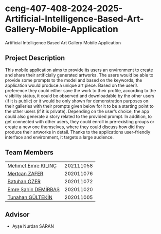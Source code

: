 # ceng-407-408-2024-2025-Artificial-Intelligence-Based-Art-Gallery-Mobile-Application
Artificial Intelligence Based Art Gallery Mobile Application

## Project Description

This mobile application aims to provide its users an environment to create and share their artificially generated artworks. The users would be able
to provide some prompts to the model and based on the keywords, the application would produce a unique art piece. Based on the user’s
preference they could either save the work to their profile, according to the visibility status, it could be observed and downloadable by the other
users (if it is public) or it would be only shown for demonstration purposes on their galleries with their prompts given below for it to be a starting
point to the other users (if it is private). Depending on the user’s choice, the app could also generate a story related to the provided prompt. In
addition, to get connected with other users, they could enroll in pre-existing groups or create a new one themselves, where they could discuss how
did they produce their artworks in detail. Thanks to the applications user-friendly interface and environment, it targets a large audience.

## Team Members

|                        |                       |
|-------------------------------|-----------------------------|
[Mehmet Emre KILINÇ](https://github.com/MhmtEmrKlnc)         |202111058            |
[Mertcan ZAFER](https://github.com/mertcanzafer)         |202011076            |
[Batuhan ÖZER](https://github.com/batuhanozzer)         |202011072|
[Emre Şahin DEMİRBAŞ](https://github.com/emrethedemirbas)        |202011020|
[Tunahan GÜLTEKİN](https://github.com/tunahangultekin)         |202011005|


## Advisor

- Ayşe Nurdan SARAN
